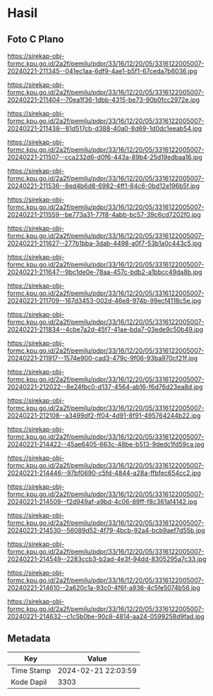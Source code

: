 # Hasil

## Foto C Plano

https://sirekap-obj-formc.kpu.go.id/2a2f/pemilu/pdpr/33/16/12/20/05/3316122005007-20240221-211345--041ec1aa-6df9-4ae1-b5f1-67ceda7b6036.jpg

https://sirekap-obj-formc.kpu.go.id/2a2f/pemilu/pdpr/33/16/12/20/05/3316122005007-20240221-211404--70ea1f36-1dbb-4315-be73-90b0fcc2972e.jpg

https://sirekap-obj-formc.kpu.go.id/2a2f/pemilu/pdpr/33/16/12/20/05/3316122005007-20240221-211438--81d517cb-d388-40a0-8d69-1d0dc1eeab54.jpg

https://sirekap-obj-formc.kpu.go.id/2a2f/pemilu/pdpr/33/16/12/20/05/3316122005007-20240221-211507--cca232d6-d0f6-443a-89b4-25d19edbaa16.jpg

https://sirekap-obj-formc.kpu.go.id/2a2f/pemilu/pdpr/33/16/12/20/05/3316122005007-20240221-211536--8ed4b6d8-6982-4ff1-84c6-0bd12e196b5f.jpg

https://sirekap-obj-formc.kpu.go.id/2a2f/pemilu/pdpr/33/16/12/20/05/3316122005007-20240221-211559--be773a31-77f8-4abb-bc57-39c6cd7202f0.jpg

https://sirekap-obj-formc.kpu.go.id/2a2f/pemilu/pdpr/33/16/12/20/05/3316122005007-20240221-211627--277b1bba-3dab-4498-a0f7-53b1a0c443c5.jpg

https://sirekap-obj-formc.kpu.go.id/2a2f/pemilu/pdpr/33/16/12/20/05/3316122005007-20240221-211647--9bc1de0e-78aa-457c-bdb2-a1bbcc49da8b.jpg

https://sirekap-obj-formc.kpu.go.id/2a2f/pemilu/pdpr/33/16/12/20/05/3316122005007-20240221-211709--167d3453-002d-46e8-974b-99ecf4118c5e.jpg

https://sirekap-obj-formc.kpu.go.id/2a2f/pemilu/pdpr/33/16/12/20/05/3316122005007-20240221-211834--4cbe7a2d-45f7-41ae-bda7-03ede9c50b49.jpg

https://sirekap-obj-formc.kpu.go.id/2a2f/pemilu/pdpr/33/16/12/20/05/3316122005007-20240221-211917--1574e900-cad3-479c-9f06-93ba970cf21f.jpg

https://sirekap-obj-formc.kpu.go.id/2a2f/pemilu/pdpr/33/16/12/20/05/3316122005007-20240221-212022--8e24fbc0-d137-4564-ab16-f6d76d23ea8d.jpg

https://sirekap-obj-formc.kpu.go.id/2a2f/pemilu/pdpr/33/16/12/20/05/3316122005007-20240221-212108--a3499df2-ff04-4d91-8f91-495764244b22.jpg

https://sirekap-obj-formc.kpu.go.id/2a2f/pemilu/pdpr/33/16/12/20/05/3316122005007-20240221-214422--45ae6405-663c-48be-b513-9dedc1fd59ca.jpg

https://sirekap-obj-formc.kpu.go.id/2a2f/pemilu/pdpr/33/16/12/20/05/3316122005007-20240221-214446--97bf0690-c5fd-4844-a28a-ffbfec654cc2.jpg

https://sirekap-obj-formc.kpu.go.id/2a2f/pemilu/pdpr/33/16/12/20/05/3316122005007-20240221-214509--f2d949af-a9bd-4c06-89ff-f8c361af4142.jpg

https://sirekap-obj-formc.kpu.go.id/2a2f/pemilu/pdpr/33/16/12/20/05/3316122005007-20240221-214530--56089d52-4f79-4bcb-92a4-bcb9aef7d55b.jpg

https://sirekap-obj-formc.kpu.go.id/2a2f/pemilu/pdpr/33/16/12/20/05/3316122005007-20240221-214549--2283ccb3-b2ad-4e3f-94dd-8305295a7c33.jpg

https://sirekap-obj-formc.kpu.go.id/2a2f/pemilu/pdpr/33/16/12/20/05/3316122005007-20240221-214610--2a620c1a-93c0-4f6f-a936-4c5fe5074b56.jpg

https://sirekap-obj-formc.kpu.go.id/2a2f/pemilu/pdpr/33/16/12/20/05/3316122005007-20240221-214632--c1c5b0be-90c8-4814-aa24-0599258d9fad.jpg


## Metadata

| Key        | Value               |
| ---------- | ------------------- |
| Time Stamp | 2024-02-21 22:03:59 |
| Kode Dapil | 3303                |



